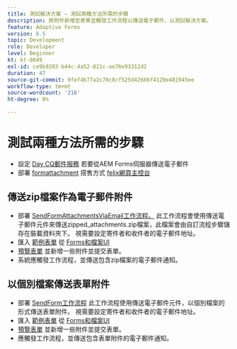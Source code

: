 ```yaml
---
title: 測試解決方案 — 測試兩種方法所需的步驟
description: 將附件新增至表單並觸發工作流程以傳送電子郵件，以測試解決方案。
feature: Adaptive Forms
version: 6.5
topic: Development
role: Developer
level: Beginner
kt: kt-8049
exl-id: ce9b9203-b44c-4a52-821c-ae76e93312d2
duration: 47
source-git-commit: 9fef4b77a2c70c8cf525d42686f4120e481945ee
workflow-type: tm+mt
source-wordcount: '216'
ht-degree: 0%

---
```


# 測試兩種方法所需的步驟

* 設定 [Day CQ郵件服務](https://experienceleague.adobe.com/docs/experience-manager-65/administering/operations/notification.html?lang=en#configuring-the-mail-service) 若要從AEM Forms伺服器傳送電子郵件
* 部署 [formattachment](assets/formattachments.formattachments.core-1.0-SNAPSHOT.jar) 搭售方式 [felix網頁主控台](http://localhost:4502/system/console/bundles)

## 傳送zip檔案作為電子郵件附件



* 部署 [SendFormAttachmentsViaEmail工作流程。](assets/zipped-form-attachments-model.zip) 此工作流程會使用傳送電子郵件元件來傳送zipped_attachments.zip檔案，此檔案會由自訂流程步驟儲存在裝載資料夾下。 視需要設定寄件者和收件者的電子郵件地址。
* 匯入 [範例表單](assets/zip-form-attachments-form.zip) 從 [Forms和檔案UI](http://localhost:4502/aem/forms.html/content/dam/formsanddocuments)
* [預覽表單](http://localhost:4502/content/dam/formsanddocuments/zippformattachments/jcr:content?wcmmode=disabled) 並新增一些附件並提交表單。
* 系統應觸發工作流程，並傳送包含zip檔案的電子郵件通知。

## 以個別檔案傳送表單附件

* 部署 [SendForm工作流程](assets/send-form-attachments-model.zip) 此工作流程使用傳送電子郵件元件，以個別檔案的形式傳送表單附件。 視需要設定寄件者和收件者的電子郵件地址。
* 匯入 [範例表單](assets/send-list-attachments-form.zip) 從 [Forms和檔案UI](http://localhost:4502/aem/forms.html/content/dam/formsanddocuments)
* [預覽表單](http://localhost:4502/content/dam/formsanddocuments/sendlistofattachments/jcr:content?wcmmode=disabled) 並新增一些附件並提交表單。
* 應觸發工作流程，並傳送包含表單附件的電子郵件通知。
